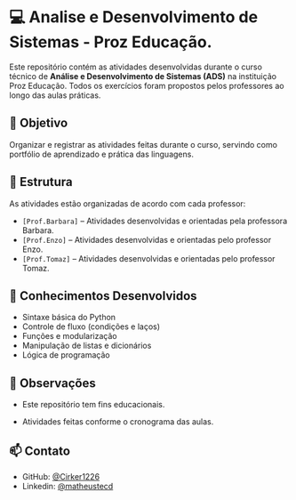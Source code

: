 # 💻 Analise e Desenvolvimento de Sistemas - Proz Educação.

Este repositório contém as atividades desenvolvidas durante o curso técnico de **Análise e Desenvolvimento de Sistemas (ADS)** na instituição Proz Educação. Todos os exercícios foram propostos pelos professores ao longo das aulas práticas.

## 🎯 Objetivo

Organizar e registrar as atividades feitas durante o curso, servindo como portfólio de aprendizado e prática das linguagens.

## 📂 Estrutura

As atividades estão organizadas de acordo com cada professor:

- `[Prof.Barbara]` – Atividades desenvolvidas e orientadas pela professora Barbara.
- `[Prof.Enzo]` – Atividades desenvolvidas e orientadas pelo professor Enzo.
- `[Prof.Tomaz]` – Atividades desenvolvidas e orientadas pelo professor Tomaz.
  
## 🧠 Conhecimentos Desenvolvidos

- Sintaxe básica do Python
- Controle de fluxo (condições e laços)
- Funções e modularização
- Manipulação de listas e dicionários
- Lógica de programação

## 📌 Observações
- Este repositório tem fins educacionais.

- Atividades feitas conforme o cronograma das aulas.

## 📫 Contato

- GitHub: [@Cirker1226](https://github.com/Cirker1226)
- Linkedin: [@matheustecd](https://www.linkedin.com/in/matheustecd/)
